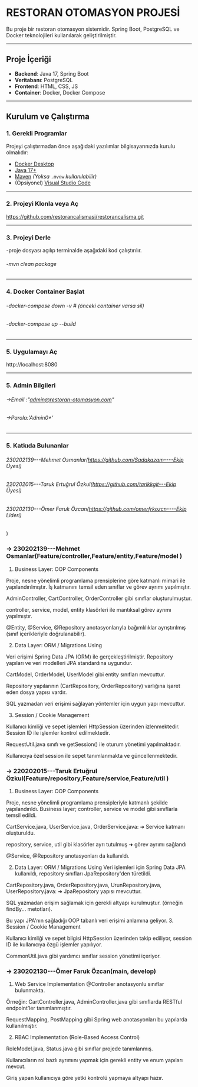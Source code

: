 # RESTORAN OTOMASYON PROJESİ

Bu proje bir restoran otomasyon sistemidir. Spring Boot, PostgreSQL ve Docker teknolojileri kullanılarak geliştirilmiştir.

---

## Proje İçeriği

- **Backend**: Java 17, Spring Boot
- **Veritabanı**: PostgreSQL
- **Frontend**: HTML, CSS, JS
- **Container**: Docker, Docker Compose

---

## Kurulum ve Çalıştırma

### 1. Gerekli Programlar

Projeyi çalıştırmadan önce aşağıdaki yazılımlar bilgisayarınızda kurulu olmalıdır:

- [Docker Desktop](https://www.docker.com/products/docker-desktop)
- [Java 17+](https://www.oracle.com/java/technologies/javase/jdk17-archive-downloads.html)
- [Maven](https://maven.apache.org/download.cgi) _(Yoksa `.mvnw` kullanılabilir)_
- (Opsiyonel) [Visual Studio Code](https://code.visualstudio.com/)

---

### 2. Projeyi Klonla veya Aç

https://github.com/restorancalismasi/restorancalisma.git

---

### 3. Projeyi Derle

-proje dosyası açılıp terminalde aşağıdaki kod çalıştırılır.

###### -mvn clean package

---

### 4. Docker Container Başlat

###### -docker-compose down -v # (önceki container varsa sil)

###### -docker-compose up --build

---

### 5. Uygulamayı Aç

http://localhost:8080

---

### 5. Admin Bilgileri

###### ->Email :"admin@restoran-otomasyon.com"

###### ->Parola:'Admin0\*'

---

### 5. Katkıda Bulunanlar

###### 230202139---Mehmet Osmanlar(https://github.com/Sadakazam----Ekip Üyesi)

###### 220202015---Taruk Ertuğrul Özkul(https://github.com/tarikkgit---Ekip Üyesi)

###### 230202130---Ömer Faruk Özcan(https://github.com/omerfrkozcn----Ekip Lideri)

)

### -> 230202139---Mehmet Osmanlar(Feature/controller,Feature/entity,Feature/model )

1. Business Layer: OOP Components

Proje, nesne yönelimli programlama prensiplerine göre katmanlı mimari ile yapılandırılmıştır. İş katmanını temsil eden sınıflar ve görev ayrımı yapılmıştır.

AdminController, CartController, OrderController gibi sınıflar oluşturulmuştur.

controller, service, model, entity klasörleri ile mantıksal görev ayrımı yapılmıştır.

@Entity, @Service, @Repository anotasyonlarıyla bağımlılıklar ayrıştırılmış (sınıf içerikleriyle doğrulanabilir).

2. Data Layer: ORM / Migrations Using

Veri erişimi Spring Data JPA (ORM) ile gerçekleştirilmiştir. Repository yapıları ve veri modelleri JPA standardına uygundur.

CartModel, OrderModel, UserModel gibi entity sınıfları mevcuttur.

Repository yapılarının (CartRepository, OrderRepository) varlığına işaret eden dosya yapısı vardır.

SQL yazmadan veri erişimi sağlayan yöntemler için uygun yapı mevcuttur.

3. Session / Cookie Management

Kullanıcı kimliği ve sepet işlemleri HttpSession üzerinden izlenmektedir. Session ID ile işlemler kontrol edilmektedir.

RequestUtil.java sınıfı ve getSession() ile oturum yönetimi yapılmaktadır.

Kullanıcıya özel session ile sepet tanımlanmakta ve güncellenmektedir.

### -> 220202015---Taruk Ertuğrul Özkul(Feature/repository,Feature/service,Feature/util )

1. Business Layer: OOP Components

Proje, nesne yönelimli programlama prensipleriyle katmanlı şekilde yapılandırıldı. Business layer; controller, service ve model gibi sınıflarla temsil edildi.

CartService.java, UserService.java, OrderService.java: ➜ Service katmanı oluşturuldu.

repository, service, util gibi klasörler ayrı tutulmuş ➜ görev ayrımı sağlandı

@Service, @Repository anotasyonları da kullanıldı.

2. Data Layer: ORM / Migrations Using
   Veri işlemleri için Spring Data JPA kullanıldı, repository sınıfları JpaRepository'den türetildi.

CartRepository.java, OrderRepository.java, UrunRepository.java, UserRepository.java: ➜ JpaRepository yapısı mevcuttur.

SQL yazmadan erişim sağlamak için gerekli altyapı kurulmuştur. (örneğin findBy... metotları).

Bu yapı JPA'nın sağladığı OOP tabanlı veri erişimi anlamına geliyor. 3. Session / Cookie Management

Kullanıcı kimliği ve sepet bilgisi HttpSession üzerinden takip ediliyor, session ID ile kullanıcıya özgü işlemler yapılıyor.

CommonUtil.java gibi yardımcı sınıflar session yönetimi içeriyor.

### -> 230202130---Ömer Faruk Özcan(main, develop)

1. Web Service Implementation
   @Controller anotasyonlu sınıflar bulunmakta.

Örneğin: CartController.java, AdminController.java gibi sınıflarda RESTful endpoint’ler tanımlanmıştır.

RequestMapping, PostMapping gibi Spring web anotasyonları bu yapılarda kullanılmıştır.

2. RBAC Implementation (Role-Based Access Control)

RoleModel.java, Status.java gibi sınıflar projede tanımlanmış.

Kullanıcıların rol bazlı ayrımını yapmak için gerekli entity ve enum yapıları mevcut.

Giriş yapan kullanıcıya göre yetki kontrolü yapmaya altyapı hazır.
